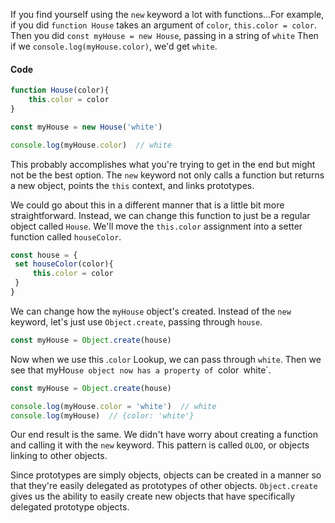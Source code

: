 If you find yourself using the `new` keyword a lot with functions...For example, if you did `function House` takes an argument of `color`, `this.color = color`. Then you did `const myHouse = new House`, passing in a string of `white` Then if we `console.log(myHouse.color)`, we'd get `white`.

#### Code
```javascript
function House(color){
    this.color = color
}

const myHouse = new House('white')

console.log(myHouse.color)  // white
```

This probably accomplishes what you're trying to get in the end but might not be the best option. The `new` keyword not only calls a function but returns a new object, points the `this` context, and links prototypes.

We could go about this in a different manner that is a little bit more straightforward. Instead, we can change this function to just be a regular object called `House`. We'll move the `this.color` assignment into a setter function called `houseColor`.

```javascript
const house = {
 set houseColor(color){
     this.color = color
 }
}
```

We can change how the `myHouse` object's created. Instead of the `new` keyword, let's just use `Object.create`, passing through `house`. 

```javascript
const myHouse = Object.create(house)
```

Now when we use this .`color` Lookup, we can pass through `white`. Then we see that myHo`use object now has a property of `color` `white`.

```javascript
const myHouse = Object.create(house)

console.log(myHouse.color = 'white')  // white
console.log(myHouse)  // {color: 'white'}
```

Our end result is the same. We didn't have worry about creating a function and calling it with the `new` keyword. This pattern is called `OLOO`, or objects linking to other objects.

Since prototypes are simply objects, objects can be created in a manner so that they're easily delegated as prototypes of other objects. `Object.create` gives us the ability to easily create new objects that have specifically delegated prototype objects.

